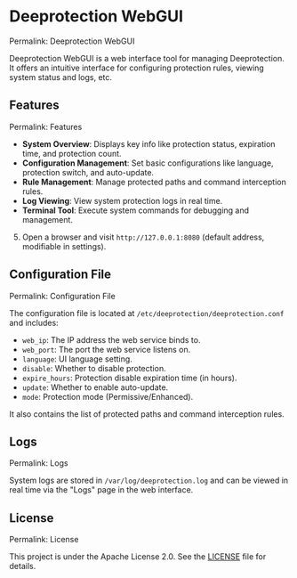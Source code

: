 # Deeprotection WebGUI

Permalink: Deeprotection WebGUI

Deeprotection WebGUI is a web interface tool for managing Deeprotection. It offers an intuitive interface for configuring protection rules, viewing system status and logs, etc.

## Features

Permalink: Features

- **System Overview**: Displays key info like protection status, expiration time, and protection count.
- **Configuration Management**: Set basic configurations like language, protection switch, and auto-update.
- **Rule Management**: Manage protected paths and command interception rules.
- **Log Viewing**: View system protection logs in real time.
- **Terminal Tool**: Execute system commands for debugging and management.

5. Open a browser and visit `http://127.0.0.1:8080` (default address, modifiable in settings).

## Configuration File

Permalink: Configuration File

The configuration file is located at `/etc/deeprotection/deeprotection.conf` and includes:

- `web_ip`: The IP address the web service binds to.
- `web_port`: The port the web service listens on.
- `language`: UI language setting.
- `disable`: Whether to disable protection.
- `expire_hours`: Protection disable expiration time (in hours).
- `update`: Whether to enable auto-update.
- `mode`: Protection mode (Permissive/Enhanced).

It also contains the list of protected paths and command interception rules.

## Logs

Permalink: Logs

System logs are stored in `/var/log/deeprotection.log` and can be viewed in real time via the "Logs" page in the web interface.

## License

Permalink: License

This project is under the Apache License 2.0. See the [LICENSE](https://github.com/Geekstrange/Deeprotection-WebGUI?tab=Apache-2.0-1-ov-file) file for details.
